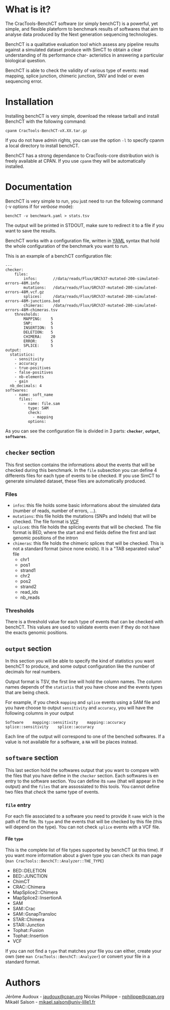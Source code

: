 What is it?
==========
The CracTools-BenchCT software (or simply benchCT) is a powerful, yet simple,
and flexible plateform to benchmark results of softwares that aim to analyse
data produced by the Next generation sequencing technologies.

BenchCT is a qualitative evaluation tool which assess any pipeline results against
a simulated dataset produce with SimCT to obtain a clear understanding of its performance char-
acteristics in answering a particular biological question.

BenchCT is able to check the validity of various type of events: read mapping, splice junction, chimeric junction, SNV and Indel
or even sequencing error.


Installation
============
Installing benchCT is very simple, download the release tarball and install BenchCT
with the following command:

    cpanm CracTools-BenchCT-vX.XX.tar.gz

If you do not have admin rights, you can use the option `-l` to specify cpanm a
local directory to install benchCT.

BenchCT has a strong dependance to CracTools-core distribution wich is freely
available at CPAN. If you use `cpanm` they will be automatically installed.

Documentation
=============
BenchCT is very simple to run, you just need to run the following command (-v options if for *verbose* mode):

    benchCT -v benchmark.yaml > stats.tsv

The output will be printed in STDOUT, make sure to redirect it to a file if you want to save the results.

BenchCT works with a configuration file, written in
[YAML](http://www.yaml.org/) syntax that hold the whole configuration of the
benchmark you want to run.


This is an example of a benchCT configuration file:


    ---
    checker:
        files:
            infos:       //data/reads/Flux/GRCh37-mutated-200-simulated-errors-48M.info
            mutations:   /data/reads/Flux/GRCh37-mutated-200-simulated-errors-48M.vcf.gz
            splices:     /data/reads/Flux/GRCh37-mutated-200-simulated-errors-48M-junctions.bed
            chimeras:    /data/reads/Flux/GRCh37-mutated-200-simulated-errors-48M-chimeras.tsv
        thresholds:
            MAPPING:    5
            SNP:        5
            INSERTION:  5
            DELETION:   5
            CHIMERA:    20
            ERROR:      5
            SPLICE:     5
    output:
      statistics:
        - sensitivity
        - accuracy
        - true-positives
        - false-positives
        - nb-elements
        - gain
      nb_decimals: 4
    softwares:
        - name: soft_name
          files:
            - name: file.sam
              type: SAM
              check:
                - mapping
              options:

As you can see the configuration file is divided in 3 parts: **`checker`**,
**`output`**, **`softwares`**.

## `checker` section

This first section contains the informations about the
events that will be checked during this benchmark. In the `file` subsection you
can define 4 differents files for each type of events to be checked. If you use SimCT
to generate simulated dataset, these files are automatically produced.

### Files

- `infos`: this file holds some basic informations about the simulated data (number of reads, number of errors, ...).
- `mutations`: this file holds the mutations (SNPs and Indels) that will be
  checked. The file format is
  [VCF](http://www.1000genomes.org/wiki/analysis/variant%20call%20format/vcf-variant-call-format-version-41)
- `splice`s: this file holds the splicing events that will be checked. The file
  format is BED, where the start and end fields define the first and last
  genomic positions of the intron
- `chimeras`: this file holds the chimeric splices that will be checked. This
  is not a standard format (since none exists). It is a "TAB separated value"
  file
    - chr1
    - pos1
    - strand1
    - chr2
    - pos2
    - strand2
    - read_ids
    - nb_reads

### Thresholds

There is a threshold value for each type of events that can be
checked with benchCT. This values are used to validate events even if they do
not have the exacts genomic positions.

## `output` section

In this section you will be able to specify the kind of statistics you want
benchCT to produce, and some output configuration like the number of decimals
for real numbers.

Output format is TSV, the first line will hold the column names. The column
names depends of the `statistis` that you have chose and the events types that
are being check.

For example, if you check `mapping` and `splice` events using a SAM file and
you have choose to output `sensitivity` and `accuracy`, you will have the
following columns in your output

    Software    mapping::sensitivity    mapping::accuracy    splice::sensitivity    splice::accuracy

Each line of the output will correspond to one of the benched softwares. If a
value is not available for a software, a `NA` will be places instead.

## `software` section

This last section hold the softwares output that you want
to compare with the files that you have define in the `checker` section.  Each
softwares is en entry to the software section. You can define its `name` (that
will appear in the output) and the `files` that are assossiated to this tools.
You cannot define two files that *check* the same type of events.

### `file` entry

For each file associated to a software you need to provide it
`name` wich is the path of the file. Its `type` and the events that will be
checked by this file (this will depend on the type). You can not check `splice`
events with a VCF file.

#### File `type`

This is the complete list of file types supported by benchCT
(at this time). If you want more information about a given type you can check its man page (`man CracTools::BenchCT::Analyzer::THE_TYPE`)

- BED::DELETION
- BED::JUNCTION
- ChimCT
- CRAC::Chimera
- MapSplice2::Chimera
- MapSplice2::InsertionA
- SAM
- SAM::Crac
- SAM::GsnapTransloc
- STAR::Chimera
- STAR::Junction
- Tophat::Fusion
- Tophat::Insertion
- VCF

If you can not find a `type` that matches your file you can either, create your
own (see `man CracTools::BenchCT::Analyzer`) or convert your file in a standard
format.

Authors
=======
Jérôme Audoux - jaudoux@cpan.org
Nicolas Philippe - nphilippe@cpan.org
Mikaël Salson - mikael.salson@univ-lille1.fr
